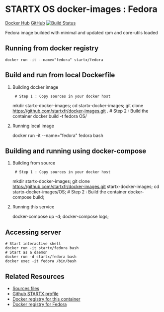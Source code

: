 # STARTX OS docker-images : Fedora 
[Docker Hub](https://registry.hub.docker.com/u/startx/fedora/) [GitHub](https://github.com/startx/fedora) [![Build Status](https://travis-ci.org/startxfr/docker-images.svg)](https://travis-ci.org/startxfr/docker-images)



Fedora image builded with minimal and updated rpm and core-utils loaded

## Running from docker registry

	docker run -it --name="fedora" startx/fedora

## Build and run from local Dockerfile
1. Building docker image

        # Step 1 : Copy sources in your docker host 
	mkdir startx-docker-images; 
	cd startx-docker-images;
	git clone https://github.com/startxfr/docker-images.git .
        # Step 2 : Build the container
	docker build -t fedora OS/

2. Running local image

	docker run -it --name="fedora" fedora bash


## Building and running using docker-compose
1. Building from source

        # Step 1 : Copy sources in your docker host 
	mkdir startx-docker-images; 
	git clone https://github.com/startxfr/docker-images.git startx-docker-images;
        cd startx-docker-images/OS;
        # Step 2 : Build the container
	docker-compose build;

2. Running this service

	docker-compose up -d;
	docker-compose logs;

## Accessing server

	# Start interactive shell
	docker run -it startx/fedora bash
	# Start as a daemon 
	docker run -d startx/fedora bash
	docker exec -it fedora /bin/bash

## Related Resources
* [Sources files](https://github.com/startxfr/docker-images/tree/master/Services/fedora)
* [Github STARTX profile](https://github.com/startxfr/docker-images)
* [Docker registry for this container](https://registry.hub.docker.com/u/startx/fedora/)
* [Docker registry for Fedora](https://registry.hub.docker.com/u/fedora/)